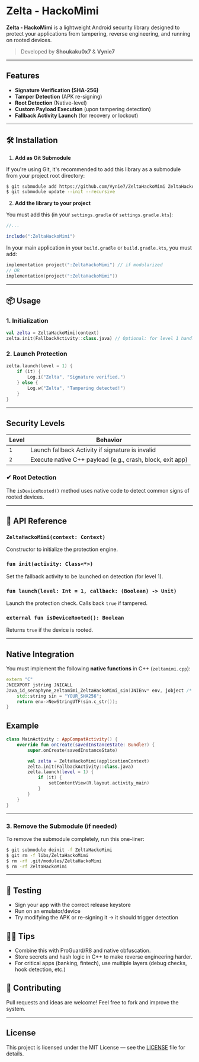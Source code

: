 # Zelta - HackoMimi

**Zelta - HackoMimi** is a lightweight Android security library designed to protect your applications from tampering, reverse engineering, and running on rooted devices.

> Developed by **Shoukaku0x7** & **Vynie7**

---

## Features

- **Signature Verification (SHA-256)**
- **Tamper Detection** (APK re-signing)
- **Root Detection** (Native-level)
- **Custom Payload Execution** (upon tampering detection)
- **Fallback Activity Launch** (for recovery or lockout)

---

## 🛠️ Installation

1. **Add as Git Submodule**

If you're using Git, it's recommended to add this library as a submodule from your project root directory:

```bash
$ git submodule add https://github.com/Vynie7/ZeltaHackoMimi ZeltaHackoMimi
$ git submodule update --init --recursive
```

2. **Add the library to your project**

You must add this (in your `settings.gradle` or `settings.gradle.kts`):

```gradle
//...

include(":ZeltaHackoMimi")
```

In your main application in your `build.gradle` or `build.gradle.kts`, you must add:

```kotlin
implementation project(":ZeltaHackoMimi") // if modularized
// OR
implementation(project(":ZeltaHackoMimi"))
```

---

## 📦 Usage

### 1. **Initialization**

```kotlin
val zelta = ZeltaHackoMimi(context)
zelta.init(FallbackActivity::class.java) // Optional: for level 1 handling
```

### 2. **Launch Protection**

```kotlin
zelta.launch(level = 1) {
    if (it) {
        Log.i("Zelta", "Signature verified.")
    } else {
        Log.w("Zelta", "Tampering detected!")
    }
}
```

---

## Security Levels

| Level | Behavior |
|-------|----------|
| `1`   | Launch fallback Activity if signature is invalid |
| `2`   | Execute native C++ payload (e.g., crash, block, exit app) |

### ✔ Root Detection
The `isDeviceRooted()` method uses native code to detect common signs of rooted devices.

---

## 🔧 API Reference

### `ZeltaHackoMimi(context: Context)`
Constructor to initialize the protection engine.

### `fun init(activity: Class<*>)`
Set the fallback activity to be launched on detection (for level 1).

### `fun launch(level: Int = 1, callback: (Boolean) -> Unit)`
Launch the protection check. Calls back `true` if tampered.

### `external fun isDeviceRooted(): Boolean`
Returns `true` if the device is rooted.

---

## Native Integration

You must implement the following **native functions** in C++ (`zeltamimi.cpp`):

```cpp
extern "C"
JNIEXPORT jstring JNICALL
Java_id_seraphyne_zeltamimi_ZeltaHackoMimi_sin(JNIEnv* env, jobject /* this */) {
    std::string sin = "YOUR_SHA256";
    return env->NewStringUTF(sin.c_str());
}
```

## Example

```kotlin
class MainActivity : AppCompatActivity() {
    override fun onCreate(savedInstanceState: Bundle?) {
        super.onCreate(savedInstanceState)

        val zelta = ZeltaHackoMimi(applicationContext)
        zelta.init(FallbackActivity::class.java)
        zelta.launch(level = 1) {
            if (it) {
                setContentView(R.layout.activity_main)
            }
        }
    }
}
```

---

### 3. Remove the Submodule (if needed)

To remove the submodule completely, run this one-liner:

```bash
$ git submodule deinit -f ZeltaHackoMimi
$ git rm -f libs/ZeltaHackoMimi
$ rm -rf .git/modules/ZeltaHackoMimi
$ rm -rf ZeltaHackoMimi
```

---

## 🧪 Testing

- Sign your app with the correct release keystore
- Run on an emulator/device
- Try modifying the APK or re-signing it → it should trigger detection

## 🧙‍♂️ Tips

- Combine this with ProGuard/R8 and native obfuscation.
- Store secrets and hash logic in C++ to make reverse engineering harder.
- For critical apps (banking, fintech), use multiple layers (debug checks, hook detection, etc.)

## 🤝 Contributing

Pull requests and ideas are welcome! Feel free to fork and improve the system.

---

## License

This project is licensed under the MIT License — see the [LICENSE](./LICENSE) file for details.
